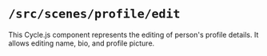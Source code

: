 # `/src/scenes/profile/edit`

This Cycle.js component represents the editing of person's profile details. It allows editing name, bio, and profile picture.
